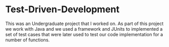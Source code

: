 # Test-Driven-Development
This was an Undergraduate project that I worked on. As part of this project we work with Java and we used a framework and JUnits to implemented a set of test cases that were later used to test our code implementation for a number of functions.
